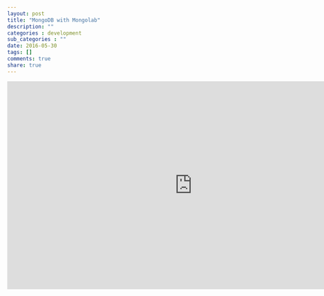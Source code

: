 ```yaml
---
layout: post
title: "MongoDB with Mongolab"
description: ""
categories : development
sub_categories : ""
date: 2016-05-30
tags: []
comments: true
share: true
---
```


<iframe width="853" height="480" src="https://www.youtube.com/embed/GCkcVNavHNA" frameborder="0" allowfullscreen=""></iframe>